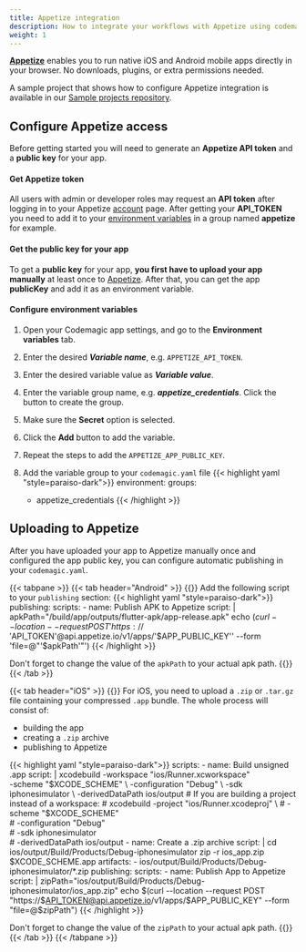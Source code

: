 ```yaml
---
title: Appetize integration
description: How to integrate your workflows with Appetize using codemagic.yaml
weight: 1
---
```


[**Appetize**](https://appetize.io/) enables you to run native iOS and Android mobile apps directly in your browser. No downloads, plugins, or extra permissions needed. 

A sample project that shows how to configure Appetize integration is available in our [Sample projects repository](https://github.com/codemagic-ci-cd/codemagic-sample-projects/tree/main/integrations/appetize_integration_demo_project).


## Configure Appetize access

Before getting started you will need to generate an **Appetize API token** and a **public key** for your app.

#### Get Appetize token
All users with admin or developer roles may request an **API token** after logging in to your Appetize [account](https://appetize.io/account) page.
After getting your **API_TOKEN** you need to add it to your [environment variables](/variables/environment-variable-groups/#storing-sensitive-valuesfiles) in a group named **appetize** for example.

#### Get the public key for your app 
To get a **public key** for your app, **you first have to upload your app manually** at least once to [Appetize](https://appetize.io/upload). After that, you can get the app **publicKey** and add it as an environment variable.

#### Configure environment variables

1. Open your Codemagic app settings, and go to the **Environment variables** tab.
2. Enter the desired **_Variable name_**, e.g. `APPETIZE_API_TOKEN`.
3. Enter the desired variable value as **_Variable value_**.
4. Enter the variable group name, e.g. **_appetize_credentials_**. Click the button to create the group.
5. Make sure the **Secret** option is selected.
6. Click the **Add** button to add the variable.
7. Repeat the steps to add the `APPETIZE_APP_PUBLIC_KEY`.

8. Add the variable group to your `codemagic.yaml` file
{{< highlight yaml "style=paraiso-dark">}}
  environment:
    groups:
      - appetize_credentials
{{< /highlight >}}


## Uploading to Appetize

After you have uploaded your app to Appetize manually once and configured the app public key, you can configure automatic publishing in your `codemagic.yaml`.

{{< tabpane >}}
{{< tab header="Android" >}}
{{<markdown>}}
Add the following script to your `publishing` section:
{{< highlight yaml "style=paraiso-dark">}}
  publishing:
    scripts:
      - name: Publish APK to Appetize
        script: | 
          apkPath="/build/app/outputs/flutter-apk/app-release.apk"
          echo $(curl --location --request POST 'https://'$API_TOKEN'@api.appetize.io/v1/apps/'$APP_PUBLIC_KEY'' --form 'file=@"'$apkPath'"')
{{< /highlight >}}

Don't forget to change the value of the `apkPath` to your actual apk path.
{{</markdown>}}
{{< /tab >}}

{{< tab header="iOS" >}}
{{<markdown>}}
For iOS, you need to upload a `.zip` or `.tar.gz` file containing your compressed `.app` bundle. The whole process will consist of:
- building the app
- creating a `.zip` archive
- publishing to Appetize

{{< highlight yaml "style=paraiso-dark">}}
  scripts:
    - name: Build unsigned .app
      script: | 
        xcodebuild -workspace "ios/Runner.xcworkspace" \
          -scheme "$XCODE_SCHEME" \
          -configuration "Debug" \
          -sdk iphonesimulator \
          -derivedDataPath ios/output
        # If you are building a project instead of a workspace:
        # xcodebuild -project "ios/Runner.xcodeproj" \
        #   -scheme "$XCODE_SCHEME" \
        #   -configuration "Debug" \
        #   -sdk iphonesimulator \
        #   -derivedDataPath ios/output
    - name: Create a .zip archive
      script: | 
        cd ios/output/Build/Products/Debug-iphonesimulator
        zip -r ios_app.zip $XCODE_SCHEME.app
  artifacts:
    - ios/output/Build/Products/Debug-iphonesimulator/*.zip
  publishing:
    scripts:
      - name: Publish App to Appetize
        script: | 
          zipPath="ios/output/Build/Products/Debug-iphonesimulator/ios_app.zip"
          echo $(curl --location --request POST "https://$API_TOKEN@api.appetize.io/v1/apps/$APP_PUBLIC_KEY" --form "file=@$zipPath")
{{< /highlight >}}

Don't forget to change the value of the `zipPath` to your actual apk path.
{{</markdown>}}
{{< /tab >}}
{{< /tabpane >}}

